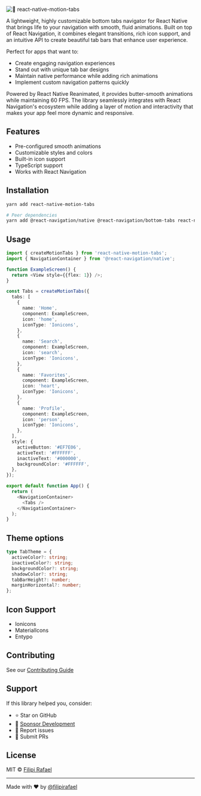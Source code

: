 ![🎨 react-native-motion-tabs](https://github.com/user-attachments/assets/34281713-08f3-4b82-ad10-9dcef10c9890)

A lightweight, highly customizable bottom tabs navigator for React Native that brings life to your navigation with smooth, fluid animations. Built on top of React Navigation, it combines elegant transitions, rich icon support, and an intuitive API to create beautiful tab bars that enhance user experience.

Perfect for apps that want to:

- Create engaging navigation experiences
- Stand out with unique tab bar designs
- Maintain native performance while adding rich animations
- Implement custom navigation patterns quickly

Powered by React Native Reanimated, it provides butter-smooth animations while maintaining 60 FPS. The library seamlessly integrates with React Navigation's ecosystem while adding a layer of motion and interactivity that makes your app feel more dynamic and responsive.

## Features

- Pre-configured smooth animations
- Customizable styles and colors
- Built-in icon support
- TypeScript support
- Works with React Navigation

## Installation

```bash
yarn add react-native-motion-tabs

# Peer dependencies
yarn add @react-navigation/native @react-navigation/bottom-tabs react-native-reanimated react-native-vector-icons react-native-screens react-native-safe-area-context
```

## Usage

```typescript
import { createMotionTabs } from 'react-native-motion-tabs';
import { NavigationContainer } from '@react-navigation/native';

function ExampleScreen() {
  return <View style={{flex: 1}} />;
}

const Tabs = createMotionTabs({
  tabs: [
    {
      name: 'Home',
      component: ExampleScreen,
      icon: 'home',
      iconType: 'Ionicons',
    },
    {
      name: 'Search',
      component: ExampleScreen,
      icon: 'search',
      iconType: 'Ionicons',
    },
    {
      name: 'Favorites',
      component: ExampleScreen,
      icon: 'heart',
      iconType: 'Ionicons',
    },
    {
      name: 'Profile',
      component: ExampleScreen,
      icon: 'person',
      iconType: 'Ionicons',
    },
  ],
  style: {
    activeButton: '#EF7E06',
    activeText: '#FFFFFF',
    inactiveText: '#000000',
    backgroundColor: '#FFFFFF',
  },
});

export default function App() {
  return (
    <NavigationContainer>
      <Tabs />
    </NavigationContainer>
  );
}
```

## Theme options

```typescript
type TabTheme = {
  activeColor?: string;
  inactiveColor?: string;
  backgroundColor?: string;
  shadowColor?: string;
  tabBarHeight?: number;
  marginHorizontal?: number;
};
```

## Icon Support

- Ionicons
- MaterialIcons
- Entypo

## Contributing

See our [Contributing Guide](CONTRIBUTING.md)

## Support

If this library helped you, consider:

- ⭐️ Star on GitHub
- 💖 [Sponsor Development](https://github.com/sponsors/filipirafael)
- 🐛 Report issues
- 🤝 Submit PRs

## License

MIT © [Filipi Rafael](https://github.com/filipirafael)

---

Made with ❤️ by [@filipirafael](https://x.com/filipiRafael3)
